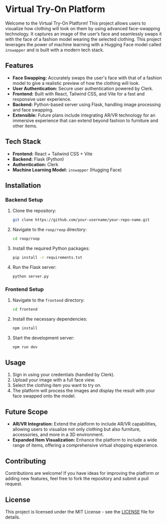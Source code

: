 # Virtual Try-On Platform

Welcome to the Virtual Try-On Platform! This project allows users to visualize how clothing will look on them by using advanced face-swapping technology. It captures an image of the user’s face and seamlessly swaps it with the face of a fashion model wearing the selected clothing. This project leverages the power of machine learning with a Hugging Face model called `inswapper` and is built with a modern tech stack.

## Features

- **Face Swapping:** Accurately swaps the user's face with that of a fashion model to give a realistic preview of how the clothing will look.
- **User Authentication:** Secure user authentication powered by Clerk.
- **Frontend:** Built with React, Tailwind CSS, and Vite for a fast and responsive user experience.
- **Backend:** Python-based server using Flask, handling image processing and face swapping.
- **Extensible:** Future plans include integrating AR/VR technology for an immersive experience that can extend beyond fashion to furniture and other items.

## Tech Stack

- **Frontend:** React + Tailwind CSS + Vite
- **Backend:** Flask (Python)
- **Authentication:** Clerk
- **Machine Learning Model:** `inswapper` (Hugging Face)
  
## Installation

### Backend Setup

1. Clone the repository:
    ```bash
    git clone https://github.com/your-username/your-repo-name.git
    ```
2. Navigate to the `roop/roop` directory:
    ```bash
    cd roop/roop
    ```
3. Install the required Python packages:
    ```bash
    pip install -r requirements.txt
    ```
4. Run the Flask server:
    ```bash
    python server.py
    ```

### Frontend Setup

1. Navigate to the `frontend` directory:
    ```bash
    cd frontend
    ```
2. Install the necessary dependencies:
    ```bash
    npm install
    ```
3. Start the development server:
    ```bash
    npm run dev
    ```

## Usage

1. Sign in using your credentials (handled by Clerk).
2. Upload your image with a full face view.
3. Select the clothing item you want to try on.
4. The platform will process the images and display the result with your face swapped onto the model.

## Future Scope

- **AR/VR Integration:** Extend the platform to include AR/VR capabilities, allowing users to visualize not only clothing but also furniture, accessories, and more in a 3D environment.
- **Expanded Item Visualization:** Enhance the platform to include a wide range of items, offering a comprehensive virtual shopping experience.

## Contributing

Contributions are welcome! If you have ideas for improving the platform or adding new features, feel free to fork the repository and submit a pull request.

## License

This project is licensed under the MIT License - see the [LICENSE](LICENSE) file for details.
